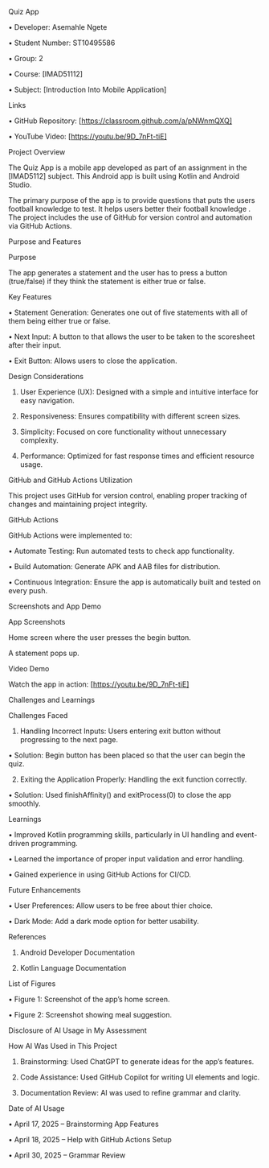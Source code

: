 Quiz App 

• Developer: Asemahle Ngete 

• Student Number: ST10495586 

• Group: 2 

• Course: [IMAD51112] 

• Subject: [Introduction Into Mobile Application] 

 

Links 

• GitHub Repository: [https://classroom.github.com/a/pNWnmQXQ] 

• YouTube Video: [https://youtu.be/9D_7nFt-tiE] 

 

Project Overview 

 

The Quiz App is a mobile app developed as part of an assignment in the [IMAD5112] subject. This Android app is built using Kotlin and Android Studio. 

 

The primary purpose of the app is to provide questions that puts the users football knowledge to test. It helps users better their football knowledge . The project includes the use of GitHub for version control and automation via GitHub Actions. 

 

Purpose and Features 

 

Purpose 

 

The app generates a statement and the user has to press a button (true/false) if they think the statement is either true or false. 

 

Key Features 

• Statement Generation: Generates one out of five statements with all of them being either true or false. 

• Next Input: A button to that allows the user to be taken to the scoresheet after their input. 

• Exit Button: Allows users to close the application. 

 


Design Considerations 

1. User Experience (UX): Designed with a simple and intuitive interface for easy navigation. 

2. Responsiveness: Ensures compatibility with different screen sizes. 

3. Simplicity: Focused on core functionality without unnecessary complexity. 

4. Performance: Optimized for fast response times and efficient resource usage. 

 

GitHub and GitHub Actions Utilization 

 

This project uses GitHub for version control, enabling proper tracking of changes and maintaining project integrity. 

 

GitHub Actions 

 

GitHub Actions were implemented to: 

• Automate Testing: Run automated tests to check app functionality. 

• Build Automation: Generate APK and AAB files for distribution. 

• Continuous Integration: Ensure the app is automatically built and tested on every push. 

 

Screenshots and App Demo 

 

App Screenshots 

Home screen where the user presses the begin button. 

A statement pops up. 

 

Video Demo 

 

Watch the app in action: [https://youtu.be/9D_7nFt-tiE] 

 

Challenges and Learnings 

 

Challenges Faced 

1. Handling Incorrect Inputs: Users entering exit button without progressing to the next page. 

• Solution: Begin button has been placed so that the user can begin the quiz. 

2. Exiting the Application Properly: Handling the exit function correctly. 

• Solution: Used finishAffinity() and exitProcess(0) to close the app smoothly. 

 

Learnings 

• Improved Kotlin programming skills, particularly in UI handling and event-driven programming. 

• Learned the importance of proper input validation and error handling. 

• Gained experience in using GitHub Actions for CI/CD. 

 

Future Enhancements 

• User Preferences: Allow users to be free about thier choice. 

• Dark Mode: Add a dark mode option for better usability. 

 

References 

1. Android Developer Documentation 

2. Kotlin Language Documentation 

 

List of Figures 

• Figure 1: Screenshot of the app’s home screen. 

• Figure 2: Screenshot showing meal suggestion. 

 

Disclosure of AI Usage in My Assessment 

 

How AI Was Used in This Project 

1. Brainstorming: Used ChatGPT to generate ideas for the app’s features. 

2. Code Assistance: Used GitHub Copilot for writing UI elements and logic. 

3. Documentation Review: AI was used to refine grammar and clarity. 

 

Date of AI Usage 

• April 17, 2025 – Brainstorming App Features 

• April 18, 2025 – Help with GitHub Actions Setup 

• April 30, 2025 – Grammar Review 
